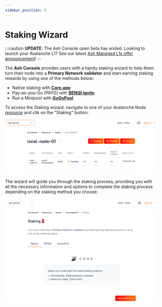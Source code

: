 ```yaml
---
sidebar_position: 9
---
```


# Staking Wizard

:::caution
**UPDATE**: The Ash Console open beta has ended. Looking to launch your Avalanche L1? See our latest [Ash Managed L1s offer announcement](https://ashavax.hashnode.dev/announcing-ash-managed-l1s-and-avalanche-builder-credits)!
:::

The **Ash Console** provides users with a handy staking wizard to help them turn their node into a **Primary Network validator** and start earning staking rewards by using one of the methods below:
- Native staking with [**Core.app**](https://core.app/)
- Pay-as-you-Go (PAYG) with [**BENQI ignite**](https://ignite.benqi.fi/)
- Run a Minipool with [**GoGoPool**](https://app.gogopool.com/)

To access the Staking wizard, navigate to one of your Avalanche Node [resource](/docs/console/glossary#resource) and clik on the "Staking" button:

![Ash Console Staking wizard](/img/ash-console-staking-wizard.png)

The wizard will guide you through the staking process, providing you with all the necessary information and options to complete the staking process depending on the staking method you choose:

![Ash Console Staking wizard Core App](/img/ash-console-staking-wizard-core.png)
